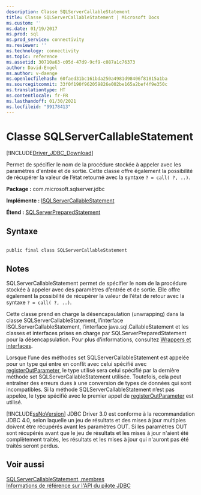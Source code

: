 ```yaml
---
description: Classe SQLServerCallableStatement
title: Classe SQLServerCallableStatement | Microsoft Docs
ms.custom: ''
ms.date: 01/19/2017
ms.prod: sql
ms.prod_service: connectivity
ms.reviewer: ''
ms.technology: connectivity
ms.topic: reference
ms.assetid: 30710a63-c05d-47d9-9cf9-c087a1c76373
author: David-Engel
ms.author: v-daenge
ms.openlocfilehash: 60faed31bc161bda250a4981d98406f81815a1ba
ms.sourcegitcommit: 33f0f190f962059826e002be165a2bef4f9e350c
ms.translationtype: HT
ms.contentlocale: fr-FR
ms.lasthandoff: 01/30/2021
ms.locfileid: "99178413"
---
```

# <a name="sqlservercallablestatement-class"></a>Classe SQLServerCallableStatement
[!INCLUDE[Driver_JDBC_Download](../../../includes/driver_jdbc_download.md)]

  Permet de spécifier le nom de la procédure stockée à appeler avec les paramètres d'entrée et de sortie. Cette classe offre également la possibilité de récupérer la valeur de l’état retourné avec la syntaxe `? = call( ?, ..)`.  
  
 **Package :** com.microsoft.sqlserver.jdbc  
  
 **Implémente :** [ ISQLServerCallableStatement](../../../connect/jdbc/reference/sqlservercallablestatement-class.md)  
  
 **Étend :** [SQLServerPreparedStatement](../../../connect/jdbc/reference/sqlserverpreparedstatement-class.md)  
  
## <a name="syntax"></a>Syntaxe  
  
```  
  
public final class SQLServerCallableStatement  
```  
  
## <a name="remarks"></a>Notes  
 SQLServerCallableStatement permet de spécifier le nom de la procédure stockée à appeler avec des paramètres d’entrée et de sortie. Elle offre également la possibilité de récupérer la valeur de l’état de retour avec la syntaxe `? = call( ?, ..)`.  
  
 Cette classe prend en charge la désencapsulation (unwrapping) dans la classe SQLServerCallableStatement, l’interface ISQLServerCallableStatement, l’interface java.sql.CallableStatement et les classes et interfaces prises en charge par SQLServerPreparedStatement pour la désencapsulation. Pour plus d’informations, consultez [Wrappers et interfaces](../../../connect/jdbc/wrappers-and-interfaces.md).  
  
 Lorsque l’une des méthodes set SQLServerCallableStatement est appelée pour un type qui entre en conflit avec celui spécifié avec [registerOutParameter](../../../connect/jdbc/reference/registeroutparameter-method-sqlservercallablestatement.md), le type utilisé sera celui spécifié par la dernière méthode set SQLServerCallableStatement utilisée. Toutefois, cela peut entraîner des erreurs dues à une conversion de types de données qui sont incompatibles. Si la méthode SQLServerCallableStatement n’est pas appelée, le type spécifié avec le premier appel de [registerOutParameter](../../../connect/jdbc/reference/registeroutparameter-method-sqlservercallablestatement.md) est utilisé.  
  
 [!INCLUDE[ssNoVersion](../../../includes/ssnoversion-md.md)] JDBC Driver 3.0 est conforme à la recommandation JDBC 4.0, selon laquelle un jeu de résultats et des mises à jour multiples doivent être récupérés avant les paramètres OUT. Si les paramètres OUT sont récupérés avant que le jeu de résultats et les mises à jour n'aient été complètement traités, les résultats et les mises à jour qui n'auront pas été traités seront perdus.  
  
## <a name="see-also"></a>Voir aussi  
 [SQLServerCallableStatement, membres](../../../connect/jdbc/reference/sqlservercallablestatement-members.md)   
 [Informations de référence sur l'API du pilote JDBC](../../../connect/jdbc/reference/jdbc-driver-api-reference.md)  
  
  
